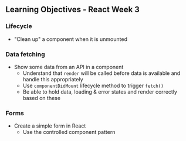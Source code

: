 ## Learning Objectives - React Week 3

### Lifecycle

- "Clean up" a component when it is unmounted

### Data fetching

- Show some data from an API in a component
  - Understand that `render` will be called before data is available and handle this appropriately
  - Use `componentDidMount` lifecycle method to trigger `fetch()`
  - Be able to hold data, loading & error states and render correctly based on these

### Forms

- Create a simple form in React
  - Use the controlled component pattern

